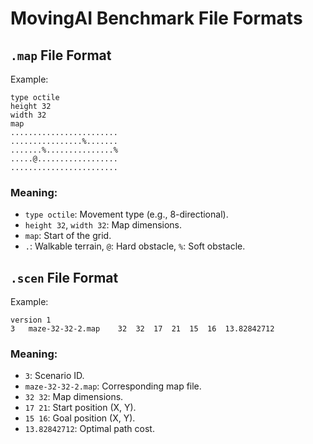 # MovingAI Benchmark File Formats

## `.map` File Format

Example:
```
type octile
height 32
width 32
map
........................
................%.......
.......%...............%
.....@..................
........................
```

### Meaning:
- `type octile`: Movement type (e.g., 8-directional).
- `height 32`, `width 32`: Map dimensions.
- `map`: Start of the grid.
- `.`: Walkable terrain, `@`: Hard obstacle, `%`: Soft obstacle.

## `.scen` File Format

Example:
```
version 1
3	maze-32-32-2.map	32	32	17	21	15	16	13.82842712
```

### Meaning:
- `3`: Scenario ID.
- `maze-32-32-2.map`: Corresponding map file.
- `32 32`: Map dimensions.
- `17 21`: Start position (X, Y).
- `15 16`: Goal position (X, Y).
- `13.82842712`: Optimal path cost.

